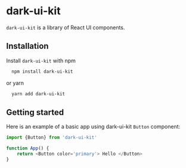 
# dark-ui-kit

`dark-ui-kit` is a library of React UI components.


## Installation

Install `dark-ui-kit` with npm

```bash
  npm install dark-ui-kit
```
or yarn

```bash
  yarn add dark-ui-kit
```

## Getting started

Here is an example of a basic app using dark-ui-kit `Button` component:

```javascript
import {Button} from 'dark-ui-kit'

function App() {
    return <Button color='primary'> Hello </Button>
}
```